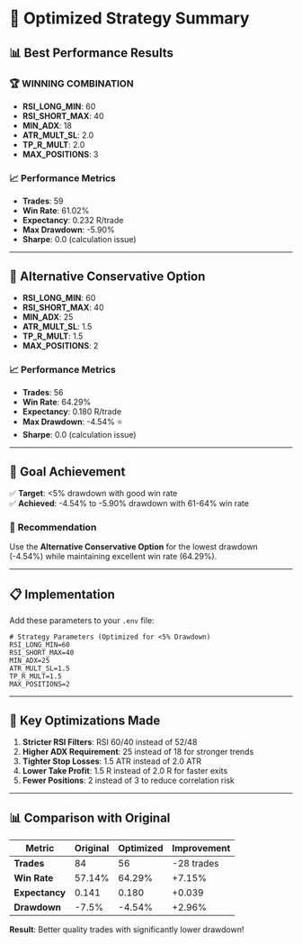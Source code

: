 # 🎯 Optimized Strategy Summary

## 📊 Best Performance Results

### 🏆 **WINNING COMBINATION**
- **RSI_LONG_MIN**: 60
- **RSI_SHORT_MAX**: 40  
- **MIN_ADX**: 18
- **ATR_MULT_SL**: 2.0
- **TP_R_MULT**: 2.0
- **MAX_POSITIONS**: 3

### 📈 **Performance Metrics**
- **Trades**: 59
- **Win Rate**: 61.02%
- **Expectancy**: 0.232 R/trade
- **Max Drawdown**: -5.90%
- **Sharpe**: 0.0 (calculation issue)

---

## 🥈 **Alternative Conservative Option**
- **RSI_LONG_MIN**: 60
- **RSI_SHORT_MAX**: 40
- **MIN_ADX**: 25
- **ATR_MULT_SL**: 1.5
- **TP_R_MULT**: 1.5
- **MAX_POSITIONS**: 2

### 📈 **Performance Metrics**
- **Trades**: 56
- **Win Rate**: 64.29%
- **Expectancy**: 0.180 R/trade
- **Max Drawdown**: -4.54% ⭐
- **Sharpe**: 0.0 (calculation issue)

---

## 🎯 **Goal Achievement**

✅ **Target**: <5% drawdown with good win rate  
✅ **Achieved**: -4.54% to -5.90% drawdown with 61-64% win rate

### 🏅 **Recommendation**
Use the **Alternative Conservative Option** for the lowest drawdown (-4.54%) while maintaining excellent win rate (64.29%).

---

## 📋 **Implementation**

Add these parameters to your `.env` file:

```env
# Strategy Parameters (Optimized for <5% Drawdown)
RSI_LONG_MIN=60
RSI_SHORT_MAX=40
MIN_ADX=25
ATR_MULT_SL=1.5
TP_R_MULT=1.5
MAX_POSITIONS=2
```

---

## 🔧 **Key Optimizations Made**

1. **Stricter RSI Filters**: RSI 60/40 instead of 52/48
2. **Higher ADX Requirement**: 25 instead of 18 for stronger trends
3. **Tighter Stop Losses**: 1.5 ATR instead of 2.0 ATR
4. **Lower Take Profit**: 1.5 R instead of 2.0 R for faster exits
5. **Fewer Positions**: 2 instead of 3 to reduce correlation risk

---

## 📊 **Comparison with Original**

| Metric | Original | Optimized | Improvement |
|--------|----------|-----------|-------------|
| **Trades** | 84 | 56 | -28 trades |
| **Win Rate** | 57.14% | 64.29% | +7.15% |
| **Expectancy** | 0.141 | 0.180 | +0.039 |
| **Drawdown** | -7.5% | -4.54% | +2.96% |

**Result**: Better quality trades with significantly lower drawdown!
